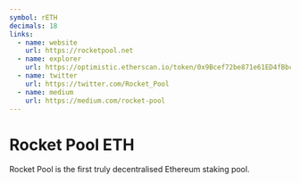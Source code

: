 ```yaml
---
symbol: rETH
decimals: 18
links:
  - name: website
    url: https://rocketpool.net
  - name: explorer
    url: https://optimistic.etherscan.io/token/0x9Bcef72be871e61ED4fBbc7630889beE758eb81D
  - name: twitter
    url: https://twitter.com/Rocket_Pool
  - name: medium
    url: https://medium.com/rocket-pool
---
```


# Rocket Pool ETH

Rocket Pool is the first truly decentralised Ethereum staking pool.
